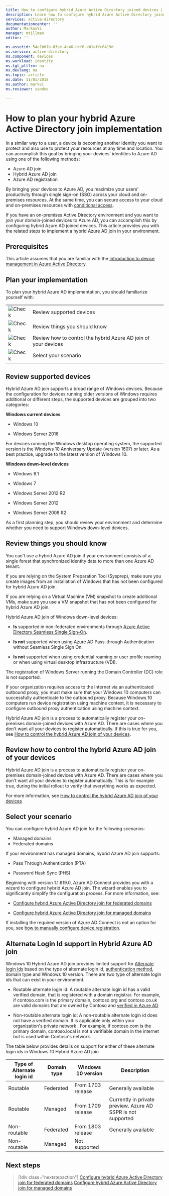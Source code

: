 ```yaml
---
title: How to configure hybrid Azure Active Directory joined devices | Microsoft Docs
description: Learn how to configure hybrid Azure Active Directory joined devices.
services: active-directory
documentationcenter: ''
author: MarkusVi
manager: mtillman
editor: ''

ms.assetid: 54e1b01b-03ee-4c46-bcf0-e01affc0419d
ms.service: active-directory
ms.component: devices
ms.workload: identity
ms.tgt_pltfrm: na
ms.devlang: na
ms.topic: article
ms.date: 11/01/2018
ms.author: markvi
ms.reviewer: sandeo

---
```

# How to plan your hybrid Azure Active Directory join implementation

In a similar way to a user, a device is becoming another identity you want to protect and also use to protect your resources at any time and location. You can accomplish this goal by bringing your devices' identities to Azure AD using one of the following methods:

- Azure AD join
- Hybrid Azure AD join
- Azure AD registration

By bringing your devices to Azure AD, you maximize your users' productivity through single sign-on (SSO) across your cloud and on-premises resources. At the same time, you can secure access to your cloud and on-premises resources with [conditional access](../active-directory-conditional-access-azure-portal.md).

If you have an on-premises Active Directory environment and you want to join your domain-joined devices to Azure AD, you can accomplish this by configuring hybrid Azure AD joined devices. This article provides you with the related steps to implement a hybrid Azure AD join in your environment. 


## Prerequisites

This article assumes that you are familiar with the [Introduction to device management in Azure Active Directory](../device-management-introduction.md).


## Plan your implementation

To plan your hybrid Azure AD implementation, you should familiarize yourself with:

|   |   |
|---|---|
|![Check][1]|Review supported devices|
|![Check][1]|Review things you should know|
|![Check][1]|Review how to control the hybrid Azure AD join of your devices|
|![Check][1]|Select your scenario|


 


## Review supported devices 

Hybrid Azure AD join supports a broad range of Windows devices. Because the configuration for devices running older versions of Windows requires additional or different steps, the supported devices are grouped into two categories:

**Windows current devices**

- Windows 10
    
- Windows Server 2016


For devices running the Windows desktop operating system, the supported version is the Windows 10 Anniversary Update (version 1607) or later. As a best practice, upgrade to the latest version of Windows 10.



 **Windows down-level devices**

- Windows 8.1
 
- Windows 7

- Windows Server 2012 R2
 
- Windows Server 2012 
 
- Windows Server 2008 R2 


As a first planning step, you should review your environment and determine whether you need to support Windows down-level devices.



## Review things you should know

You can't use a hybrid Azure AD join if your environment consists of a single forest that synchronized identity data to more than one Azure AD tenant.

If you are relying on the System Preparation Tool (Sysprep), make sure you create images from an installation of Windows that has not been configured for hybrid Azure AD join.

If you are relying on a Virtual Machine (VM) snapshot to create additional VMs, make sure you use a VM snapshot that has not been configured for hybrid Azure AD join.

Hybrid Azure AD join of Windows down-level devices:

- **Is** supported in non-federated environments through [Azure Active Directory Seamless Single Sign-On](https://docs.microsoft.com/azure/active-directory/connect/active-directory-aadconnect-sso-quick-start). 

- **Is not** supported when using Azure AD Pass-through Authentication without Seamless Single Sign On.

- **Is not** supported when using credential roaming or user profile roaming or when using virtual desktop infrastructure (VDI).


The registration of Windows Server running the Domain Controller (DC) role is not supported.

If your organization requires access to the Internet via an authenticated outbound proxy, you must make sure that your Windows 10 computers can successfully authenticate to the outbound proxy. Because Windows 10 computers run device registration using machine context, it is necessary to configure outbound proxy authentication using machine context.


Hybrid Azure AD join is a process to automatically register your on-premises domain-joined devices with Azure AD. There are cases where you don't want all your devices to register automatically. If this is true for you, see [How to control the hybrid Azure AD join of your devices](hybrid-azuread-join-control.md).

## Review how to control the hybrid Azure AD join of your devices

Hybrid Azure AD join is a process to automatically register your on-premises domain-joined devices with Azure AD. There are cases where you don't want all your devices to register automatically. This is for example true, during the initial rollout to verify that everything works as expected.

For more information, see [How to control the hybrid Azure AD join of your devices](hybrid-azuread-join-control.md)

## Select your scenario

You can configure hybrid Azure AD join for the following scenarios:

- Managed domains
- Federated domains  



If your environment has managed domains, hybrid Azure AD join supports:

- Pass Through Authentication (PTA)

- Password Hash Sync (PHS)

Beginning with version 1.1.819.0, Azure AD Connect provides you with a wizard to configure hybrid Azure AD join. The wizard enables you to significantly simplify the configuration process. For more information, see:

- [Configure hybrid Azure Active Directory join for federated domains](hybrid-azuread-join-federated-domains.md)


- [Configure hybrid Azure Active Directory join for managed domains](hybrid-azuread-join-managed-domains.md)


 If installing the required version of Azure AD Connect is not an option for you, see [how to manually configure device registration](../device-management-hybrid-azuread-joined-devices-setup.md). 


## Alternate Login Id support in Hybrid Azure AD join

Windows 10 Hybrid Azure AD join provides limited support for [Alternate login Ids](https://docs.microsoft.com/en-us/windows-server/identity/ad-fs/operations/configuring-alternate-login-id) based on the type of alternate login id, [authentication method](https://docs.microsoft.com/en-us/azure/security/azure-ad-choose-authn), domain type and Windows 10 version. There are two type of alternate login ids that can exist in your environment.

 - Routable alternate login id: A routable alternate login id has a valid verified domain, that is registered with a domain registrar. For example, if contoso.com is the primary domain, contoso.org and contoso.co.uk are valid domains that are owned by Contoso and [verified in Azure AD](https://docs.microsoft.com/en-us/azure/active-directory/fundamentals/add-custom-domain)
 
 - Non-routable alternate login id: A non-routable alternate login id does not have a verified domain. It is applicable only within your organization's private network . For example, if contoso.com is the primary domain, contoso.local is not a verifiable domain in the internet but is used within Contoso's network.
 
The table below provides details on support for either of these alternate login ids in Windows 10 Hybrid Azure AD join

|Type of Alternate login id|Domain type|Windows 10 version|Description|
|-----|-----|-----|-----|
|Routable|Federated |From 1703 release|Generally available|
|Routable|Managed|From 1709 release|Currently in private preview. Azure AD SSPR is not supported |
|Non-routable|Federated|From 1803 release|Generally available|
|Non-routable|Managed|Not supported||



## Next steps

> [!div class="nextstepaction"]
> [Configure hybrid Azure Active Directory join for federated domains](hybrid-azuread-join-federated-domains.md)
> [Configure hybrid Azure Active Directory join for managed domains](hybrid-azuread-join-managed-domains.md)




<!--Image references-->
[1]: ./media/hybrid-azuread-join-plan/12.png
